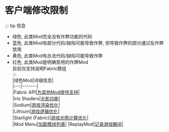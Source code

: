 # 客户端修改限制
::: tip 信息  
* 绿色, 此类Mod完全没有作弊功能的代码  
* 蓝色, 此类Mod有部分代码/缺陷可能导致作弊, 但导致作弊的部分通过反作弊禁用  
* 黄色, 此类Mod有办法代码/缺陷可能导致作弊  
* 红色, 此类Mod是明确禁用的作弊Mod  
目前仅支持说明Fabric模组  
:::  
|绿色Mod|详细信息|  
|:--:|-------|  
|Fabric API|[为其他Mod提供支持](https://modrinth.com/mod/fabric-api)|  
|Iris Shaders|[光影功能](https://modrinth.com/mod/iris)|  
|Sodium|[游戏渲染优化](https://modrinth.com/mod/sodium)|  
|Lithium|[游戏逻辑优化](https://modrinth.com/mod/lithium)|  
|Starlight (Fabric)|[游戏光照计算优化](https://modrinth.com/mod/starlight)|  
|Mod Menu|[加载模组列表](https://modrinth.com/mod/modmenu)|
|ReplayMod|[记录游戏瞬间](https://modrinth.com/mod/replaymod)|  